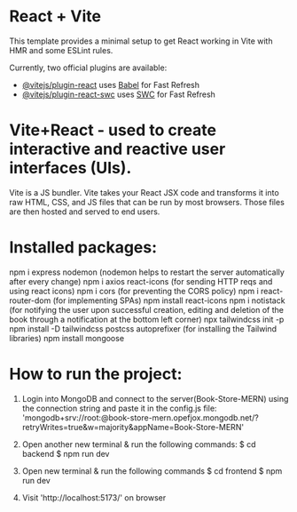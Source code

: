 # React + Vite

This template provides a minimal setup to get React working in Vite with HMR and some ESLint rules.

Currently, two official plugins are available:

- [@vitejs/plugin-react](https://github.com/vitejs/vite-plugin-react/blob/main/packages/plugin-react/README.md) uses [Babel](https://babeljs.io/) for Fast Refresh
- [@vitejs/plugin-react-swc](https://github.com/vitejs/vite-plugin-react-swc) uses [SWC](https://swc.rs/) for Fast Refresh


# Vite+React - used to create interactive and reactive user interfaces (UIs).
Vite is a JS bundler. Vite takes your React JSX code and transforms it into raw HTML, CSS, and JS files that can be run by most browsers. Those files are then hosted and served to end users.


# Installed packages:
npm i express nodemon (nodemon helps to restart the server automatically after every change)
npm i axios react-icons (for sending HTTP reqs and using react icons)
npm i cors (for preventing the CORS policy)
npm i react-router-dom (for implementing SPAs)
npm install react-icons
npm i notistack (for notifying the user upon successful creation, editing and deletion of the book through a notification at the bottom left corner)
npx tailwindcss init -p
npm install -D tailwindcss postcss autoprefixer (for installing the Tailwind libraries)
npm install mongoose

# How to run the project:
1. Login into MongoDB and connect to the server(Book-Store-MERN) using the connection string and paste it in the config.js file:
'mongodb+srv://root:<password>@book-store-mern.opefjox.mongodb.net/?retryWrites=true&w=majority&appName=Book-Store-MERN'

2. Open another new terminal & run the following commands:
$ cd backend
$ npm run dev

3. Open new terminal & run the following commands
$ cd frontend
$ npm run dev 

4. Visit 'http://localhost:5173/' on browser


